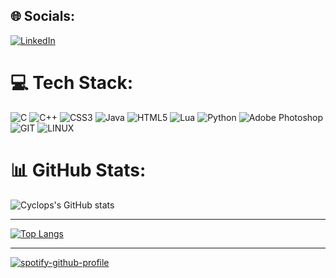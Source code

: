 ## 🌐 Socials:
[![LinkedIn](https://img.shields.io/badge/LinkedIn-%230077B5.svg?logo=linkedin&logoColor=white)](https://linkedin.com/in/https://www.linkedin.com/in/vnjhaveri/) 

# 💻 Tech Stack:
![C](https://img.shields.io/badge/c-%2300599C.svg?style=for-the-badge&logo=c&logoColor=white) ![C++](https://img.shields.io/badge/c++-%2300599C.svg?style=for-the-badge&logo=c%2B%2B&logoColor=white) ![CSS3](https://img.shields.io/badge/css3-%231572B6.svg?style=for-the-badge&logo=css3&logoColor=white) ![Java](https://img.shields.io/badge/java-%23ED8B00.svg?style=for-the-badge&logo=java&logoColor=white) ![HTML5](https://img.shields.io/badge/html5-%23E34F26.svg?style=for-the-badge&logo=html5&logoColor=white) ![Lua](https://img.shields.io/badge/lua-%232C2D72.svg?style=for-the-badge&logo=lua&logoColor=white) ![Python](https://img.shields.io/badge/python-3670A0?style=for-the-badge&logo=python&logoColor=ffdd54) ![Adobe Photoshop](https://img.shields.io/badge/adobephotoshop-%2331A8FF.svg?style=for-the-badge&logo=adobephotoshop&logoColor=white) ![GIT](https://img.shields.io/badge/Git-fc6d26?style=for-the-badge&logo=git&logoColor=white) ![LINUX](https://img.shields.io/badge/Linux-FCC624?style=for-the-badge&logo=linux&logoColor=black)

# 📊 GitHub Stats:
![Cyclops's GitHub stats](https://github-readme-stats.vercel.app/api?username=CYCLOP5&show_icons=true&theme=transparent&hide_rank=true)



<!-- [![trophy](https://github-profile-trophy.vercel.app/?username=CYCLOP5&theme=onedark)](https://github.com/ryo-ma/github-profile-trophy)-->


---------------






[![Top Langs](https://github-readme-stats.vercel.app/api/top-langs/?username=CYCLOP5&layout=donut&theme=transparent)](https://github.com/anuraghazra/github-readme-stats)

---------------

[![spotify-github-profile](https://spotify-github-profile.vercel.app/api/view?uid=r0w0vs1hlbutvp3qwaoo7pey8&cover_image=true&theme=novatorem&show_offline=true&background_color=4c3d3d&interchange=false&bar_color=044cb0&bar_color_cover=false)](https://spotify-github-profile.vercel.app/api/view?uid=r0w0vs1hlbutvp3qwaoo7pey8&redirect=true)


